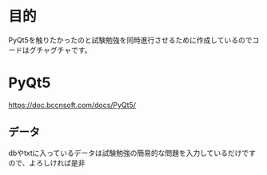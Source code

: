 # 目的
PyQt5を触りたかったのと試験勉強を同時進行させるために作成しているのでコードはグチャグチャです。

# PyQt5
https://doc.bccnsoft.com/docs/PyQt5/

## データ
dbやtxtに入っているデータは試験勉強の簡易的な問題を入力しているだけですので、よろしければ是非
